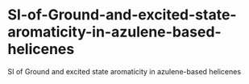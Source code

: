 # SI-of-Ground-and-excited-state-aromaticity-in-azulene-based-helicenes
SI of Ground and excited state aromaticity in azulene-based helicenes
